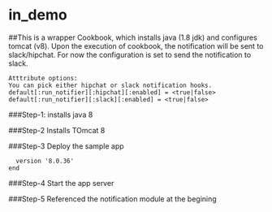 # in_demo

##This is a wrapper Cookbook, which installs java (1.8 jdk) and configures tomcat (v8). Upon the execution of cookbook, the notification will be sent to slack/hipchat. 
For now the configuration is set to send the notification to slack.

````
Atttribute options:
You can pick either hipchat or slack notification hooks.
default[:run_notifier][:hipchat][:enabled] = <true|false> 
default[:run_notifier][:slack][:enabled] = <true|false>
````
###Step-1: 
installs java 8

###Step-2
Installs TOmcat 8

###Step-3 
Deploy the sample app
````tomcat_install 'helloworld' do
  version '8.0.36'
end
````
###Step-4
Start the app server

###Step-5
Referenced the notification module at the begining
